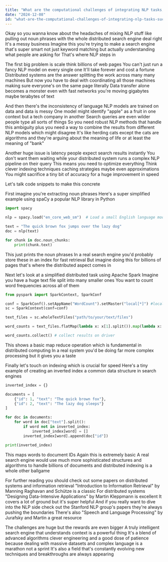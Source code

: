 ```yaml
---
title: "What are the computational challenges of integrating NLP tasks, such as extracting noun phrases, with distributed search engine queries?"
date: "2024-12-08"
id: "what-are-the-computational-challenges-of-integrating-nlp-tasks-such-as-extracting-noun-phrases-with-distributed-search-engine-queries"
---
```


Okay so you wanna know about the headaches of mixing NLP stuff like pulling out noun phrases with the whole distributed search engine deal right  It's a messy business  Imagine this you're trying to make a search engine that's super smart not just keyword matching but actually understanding what people are asking for  That's where NLP steps in

The first big problem is scale think billions of web pages  You can't just run a fancy NLP model on every single one  It'll take forever and cost a fortune  Distributed systems are the answer splitting the work across many many machines  But now you have to deal with coordinating all those machines making sure everyone's on the same page literally  Data transfer alone becomes a monster even with fast networks you're moving gigabytes maybe terabytes of text

And then there's the inconsistency of language  NLP models are trained on data and data is messy  One model might identify "apple" as a fruit in one context but a tech company in another  Search queries are even wilder people type all sorts of things  So you need robust NLP methods that handle this ambiguity plus you need a way to combine the results from different NLP models which might disagree  It's like herding cats except the cats are algorithms and they're arguing about the meaning of life or at least the meaning of "bank"

Another huge issue is latency people expect search results instantly  You don't want them waiting while your distributed system runs a complex NLP pipeline on their query  This means you need to optimize everything  Think clever indexing techniques caching strategies maybe even approximations  You might sacrifice a tiny bit of accuracy for a huge improvement in speed

Let's talk code snippets to make this concrete

First imagine you're extracting noun phrases  Here's a super simplified example using spaCy a popular NLP library in Python

```python
import spacy

nlp = spacy.load("en_core_web_sm")  # Load a small English language model

text = "The quick brown fox jumps over the lazy dog"
doc = nlp(text)

for chunk in doc.noun_chunks:
    print(chunk.text)
```

This just prints the noun phrases  In a real search engine you'd probably store these in an index for fast retrieval  But imagine doing this for billions of pages that's where the distributed aspect comes in

Next let's look at a simplified distributed task using Apache Spark  Imagine you have a huge text file split into many smaller ones  You want to count word frequencies across all of them

```python
from pyspark import SparkContext, SparkConf

conf = SparkConf().setAppName("WordCount").setMaster("local[*]") #local for testing
sc = SparkContext(conf=conf)

text_files = sc.wholeTextFiles("path/to/your/text/files")

word_counts = text_files.flatMap(lambda x: x[1].split()).map(lambda x: (x, 1)).reduceByKey(lambda x, y: x + y)

word_counts.collect() # collect results on driver
```

This shows a basic map reduce operation which is fundamental in distributed computing  In a real system you'd be doing far more complex processing  but it gives you a taste

Finally let's touch on indexing which is crucial for speed  Here's a tiny example of creating an inverted index a common data structure in search engines

```python
inverted_index = {}

documents = [
    {"id": 1, "text": "The quick brown fox"},
    {"id": 2, "text": "The lazy dog sleeps"}
]

for doc in documents:
    for word in doc["text"].split():
        if word not in inverted_index:
            inverted_index[word] = []
        inverted_index[word].append(doc["id"])

print(inverted_index)
```

This maps words to document IDs  Again this is extremely basic  A real search engine would use much more sophisticated structures and algorithms to handle billions of documents  and distributed indexing is a whole other ballgame

For further reading you should check out some papers on distributed systems and information retrieval   "Introduction to Information Retrieval" by Manning  Raghavan and Schütze is a classic  For distributed systems  "Designing Data-Intensive Applications" by Martin Kleppmann is excellent  It covers a lot of ground but it's super helpful  And if you really want to dive into the NLP side  check out the Stanford NLP group's papers they're always pushing the boundaries  There's also "Speech and Language Processing" by Jurafsky and Martin a great resource


The challenges are huge but the rewards are even bigger  A truly intelligent search engine that understands context is a powerful thing  It's a blend of advanced algorithms clever engineering and a good dose of patience because dealing with massive datasets and complex language is a marathon not a sprint  It's also a field that's constantly evolving new techniques and breakthroughs are always appearing
